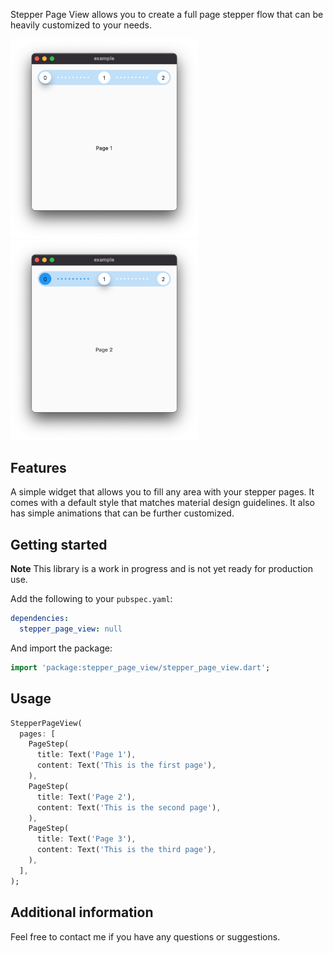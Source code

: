 Stepper Page View allows you to create a full page stepper flow that can be heavily customized to your needs.

<p float="left">
  <img src="https://github.com/Nolence/stepper_page_view/blob/main/screenshots/screenshot_0.png?raw=true" width="300" />
  <img src="https://github.com/Nolence/stepper_page_view/blob/main/screenshots/screenshot_1.png?raw=true" width="300" /> 
</p>

## Features

A simple widget that allows you to fill any area with your stepper pages. It comes with a default style that matches material design guidelines. It also has simple animations that can be further customized.

## Getting started

**Note** This library is a work in progress and is not yet ready for production use.

Add the following to your `pubspec.yaml`:

```yaml
dependencies:
  stepper_page_view: null
```

And import the package:

```dart
import 'package:stepper_page_view/stepper_page_view.dart';
```

## Usage

```dart
StepperPageView(
  pages: [
    PageStep(
      title: Text('Page 1'),
      content: Text('This is the first page'),
    ),
    PageStep(
      title: Text('Page 2'),
      content: Text('This is the second page'),
    ),
    PageStep(
      title: Text('Page 3'),
      content: Text('This is the third page'),
    ),
  ],
);
```

## Additional information

Feel free to contact me if you have any questions or suggestions.
